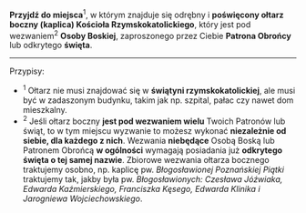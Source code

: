 **Przyjdź do miejsca**<sup>1</sup>, w którym znajduje się odrębny i **poświęcony ołtarz boczny (kaplica) Kościoła Rzymskokatolickiego**, który jest pod wezwaniem<sup>2</sup> **Osoby Boskiej**, zaproszonego przez Ciebie **Patrona Obrońcy** lub odkrytego **święta**.

---
Przypisy:

- <sup>1</sup> Ołtarz nie musi znajdować się w **świątyni rzymskokatolickiej**, ale musi być w zadaszonym budynku, takim jak np. szpital, pałac czy nawet dom mieszkalny.
- <sup>2</sup> Jeśli ołtarz boczny **jest pod wezwaniem wielu** Twoich Patronów lub świąt, to w tym miejscu wyzwanie to możesz wykonać **niezależnie od siebie, dla każdego z nich**. Wezwania **niebędące** Osobą Boską lub Patronem Obrońcą **w ogólności** wymagają posiadania już **odkrytego święta o tej samej nazwie**. Zbiorowe wezwania ołtarza bocznego traktujemy osobno, np. kaplicę pw. _Błogosławionej Poznańskiej Piątki_ traktujemy tak, jakby była pw. _Błogosławionych: Czesława Jóźwiaka, Edwarda Kaźmierskiego, Franciszka Kęsego, Edwarda Klinika i Jarogniewa Wojciechowskiego_.
